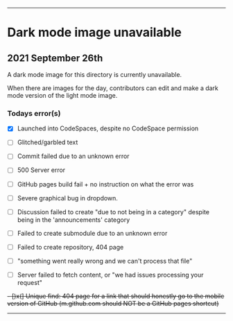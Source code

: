 
***

# Dark mode image unavailable

## 2021 September 26th

A dark mode image for this directory is currently unavailable.

When there are images for the day, contributors can edit and make a dark mode version of the light mode image.

### Todays error(s)

- [x] Launched into CodeSpaces, despite no CodeSpace permission

- [ ] Glitched/garbled text

- [ ] Commit failed due to an unknown error

- [ ] 500 Server error

- [ ] GitHub pages build fail + no instruction on what the error was

- [ ] Severe graphical bug in dropdown.

- [ ] Discussion failed to create "due to not being in a category" despite being in the 'announcements' category

- [ ] Failed to create submodule due to an unknown error

- [ ] Failed to create repository, 404 page

- [ ] "something went really wrong and we can't process that file"

- [ ] Server failed to fetch content, or "we had issues processing your request"

~~- [)x(] Unique find: 404 page for a link that should honestly go to the mobile version of GitHub (m.github.com should NOT be a GitHub pages shortcut)~~ <!-- Obsolete, will not need to be mentioned again !-->

***
